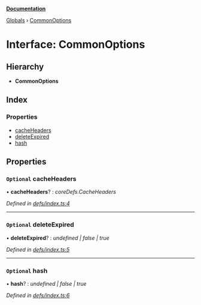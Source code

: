 **[Documentation](../README.md)**

[Globals](../README.md) › [CommonOptions](commonoptions.md)

# Interface: CommonOptions

## Hierarchy

* **CommonOptions**

## Index

### Properties

* [cacheHeaders](commonoptions.md#optional-cacheheaders)
* [deleteExpired](commonoptions.md#optional-deleteexpired)
* [hash](commonoptions.md#optional-hash)

## Properties

### `Optional` cacheHeaders

• **cacheHeaders**? : *coreDefs.CacheHeaders*

*Defined in [defs/index.ts:4](https://github.com/badbatch/cachemap/blob/cb2a149/packages/core-worker/src/defs/index.ts#L4)*

___

### `Optional` deleteExpired

• **deleteExpired**? : *undefined | false | true*

*Defined in [defs/index.ts:5](https://github.com/badbatch/cachemap/blob/cb2a149/packages/core-worker/src/defs/index.ts#L5)*

___

### `Optional` hash

• **hash**? : *undefined | false | true*

*Defined in [defs/index.ts:6](https://github.com/badbatch/cachemap/blob/cb2a149/packages/core-worker/src/defs/index.ts#L6)*